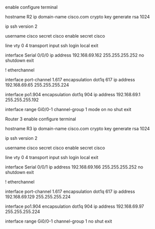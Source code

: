 enable
configure terminal

hostname R2
ip domain-name cisco.com
crypto key generate rsa
1024

ip ssh version 2

username cisco secret cisco
enable secret cisco

line vty 0 4
transport input ssh
login local
exit

interface Serial 0/0/0
ip address 192.168.69.162 255.255.255.252
no shutdown
exit

! etherchannel

interface port-channel 1.617
encapsulation dot1q 617
ip address 192.168.69.65 255.255.255.224

interface po1.904
encapsulation dot1q 904
ip address 192.168.69.1 255.255.255.192

interface range Gi0/0-1
channel-group 1 mode on
no shut
exit

Router 3
enable
configure terminal

hostname R3
ip domain-name cisco.com
crypto key generate rsa
1024

ip ssh version 2

username cisco secret cisco
enable secret cisco

line vty 0 4
transport input ssh
login local
exit

interface Serial 0/0/1
ip address 192.168.69.166 255.255.255.252
no shutdown
exit

! etherchannel

interface port-channel 1.617
encapsulation dot1q 617
ip address 192.168.69.129 255.255.255.224

interface po1.904
encapsulation dot1q 904
ip address 192.168.69.97 255.255.255.224

interface range Gi0/0-1
channel-group 1
no shut
exit
